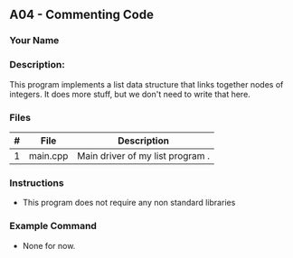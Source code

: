 ## A04 - Commenting Code
### Your Name
### Description:

This program implements a list data structure that links together nodes of integers. It does more stuff, but we don't need to write that here.

### Files

|   #   | File     | Description                      |
| :---: | -------- | -------------------------------- |
|   1   |main.cpp| Main driver of my list program . |


### Instructions

- This program does not require any non standard libraries

### Example Command

- None for now.
